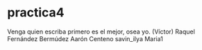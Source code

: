 # practica4
Venga quien escriba primero es el mejor, osea yo. (Víctor)
Raquel Fernández Bermúdez 
Aarón Centeno
savin_ilya
Maria1
